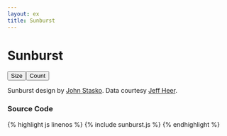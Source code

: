 ```yaml
---
layout: ex
title: Sunburst
---
```


# Sunburst

<div class="gallery" id="chart">
  <button id="size" class="first">
    Size
  </button
  ><button id="count" class="last active">
    Count
  </button><p/>
</div>

<link type="text/css" rel="stylesheet" href="button.css"/>
<script type="text/javascript" src="../d3.layout.js?2.1.3"> </script>
<script type="text/javascript" src="sunburst.js"> </script>

Sunburst design by [John Stasko](http://www.cc.gatech.edu/gvu/ii/sunburst/).
Data courtesy [Jeff Heer](http://flare.prefuse.org/).

### Source Code

{% highlight js linenos %}
{% include sunburst.js %}
{% endhighlight %}
